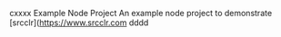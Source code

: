 cxxxx Example Node Project
An example node project to demonstrate [srcclr](https://www.srcclr.com
dddd
